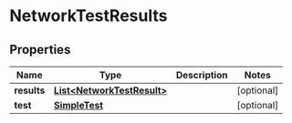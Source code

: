 

# NetworkTestResults


## Properties

| Name | Type | Description | Notes |
|------------ | ------------- | ------------- | -------------|
|**results** | [**List&lt;NetworkTestResult&gt;**](NetworkTestResult.md) |  |  [optional] |
|**test** | [**SimpleTest**](SimpleTest.md) |  |  [optional] |



